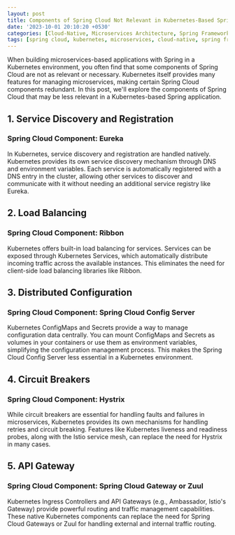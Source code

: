 ```yaml
---
layout: post
title: Components of Spring Cloud Not Relevant in Kubernetes-Based Spring Applications
date: '2023-10-01 20:10:20 +0530'
categories: [Cloud-Native, Microservices Architecture, Spring Framework]
tags: [spring cloud, kubernetes, microservices, cloud-native, spring framework]
---
```

When building microservices-based applications with Spring in a Kubernetes environment, you often find that some components of Spring Cloud are not as relevant or necessary. Kubernetes itself provides many features for managing microservices, making certain Spring Cloud components redundant. In this post, we'll explore the components of Spring Cloud that may be less relevant in a Kubernetes-based Spring application.

## 1. Service Discovery and Registration

### Spring Cloud Component: Eureka

In Kubernetes, service discovery and registration are handled natively. Kubernetes provides its own service discovery mechanism through DNS and environment variables. Each service is automatically registered with a DNS entry in the cluster, allowing other services to discover and communicate with it without needing an additional service registry like Eureka.

## 2. Load Balancing

### Spring Cloud Component: Ribbon

Kubernetes offers built-in load balancing for services. Services can be exposed through Kubernetes Services, which automatically distribute incoming traffic across the available instances. This eliminates the need for client-side load balancing libraries like Ribbon.

## 3. Distributed Configuration

### Spring Cloud Component: Spring Cloud Config Server

Kubernetes ConfigMaps and Secrets provide a way to manage configuration data centrally. You can mount ConfigMaps and Secrets as volumes in your containers or use them as environment variables, simplifying the configuration management process. This makes the Spring Cloud Config Server less essential in a Kubernetes environment.

## 4. Circuit Breakers

### Spring Cloud Component: Hystrix

While circuit breakers are essential for handling faults and failures in microservices, Kubernetes provides its own mechanisms for handling retries and circuit breaking. Features like Kubernetes liveness and readiness probes, along with the Istio service mesh, can replace the need for Hystrix in many cases.

## 5. API Gateway

### Spring Cloud Component: Spring Cloud Gateway or Zuul

Kubernetes Ingress Controllers and API Gateways (e.g., Ambassador, Istio's Gateway) provide powerful routing and traffic management capabilities. These native Kubernetes components can replace the need for Spring Cloud Gateways or Zuul for handling external and internal traffic routing.

